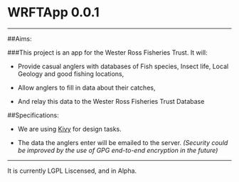 # WRFTApp 0.0.1
----------
##Aims:

###This project is an app for the Wester Ross Fisheries Trust. It will:

  * Provide casual anglers with databases of Fish species, Insect life, Local Geology and good fishing locations,

  * Allow anglers to fill in data about their catches,

  * And relay this data to the Wester Ross Fisheries Trust Database

##Specifications:

  * We are using [Kivy](https://kivy.org/) for design tasks.
  
  * The data the anglers enter will be emailed to the server.
   *(Security could be improved by the use of GPG end-to-end encryption in the future)*
    
----------
It is currently LGPL Liscensed, and in Alpha.
